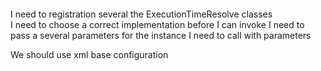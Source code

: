 ####

I need to registration several the ExecutionTimeResolve classes  
I need to choose a correct implementation before I can invoke
I need to pass a several parameters for the instance
I need to call with parameters

We should use xml base configuration

